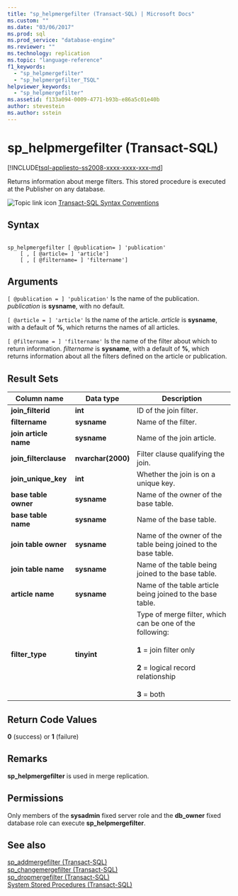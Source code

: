 ```yaml
---
title: "sp_helpmergefilter (Transact-SQL) | Microsoft Docs"
ms.custom: ""
ms.date: "03/06/2017"
ms.prod: sql
ms.prod_service: "database-engine"
ms.reviewer: ""
ms.technology: replication
ms.topic: "language-reference"
f1_keywords: 
  - "sp_helpmergefilter"
  - "sp_helpmergefilter_TSQL"
helpviewer_keywords: 
  - "sp_helpmergefilter"
ms.assetid: f133a094-0009-4771-b93b-e86a5c01e40b
author: stevestein
ms.author: sstein
---
```

# sp_helpmergefilter (Transact-SQL)
[!INCLUDE[tsql-appliesto-ss2008-xxxx-xxxx-xxx-md](../../includes/tsql-appliesto-ss2008-xxxx-xxxx-xxx-md.md)]

  Returns information about merge filters. This stored procedure is executed at the Publisher on any database.  
  
 ![Topic link icon](../../database-engine/configure-windows/media/topic-link.gif "Topic link icon") [Transact-SQL Syntax Conventions](../../t-sql/language-elements/transact-sql-syntax-conventions-transact-sql.md)  
  
## Syntax  
  
```  
  
sp_helpmergefilter [ @publication= ] 'publication'   
    [ , [ @article= ] 'article']  
    [ , [ @filtername= ] 'filtername']  
```  
  
## Arguments  
`[ @publication = ] 'publication'`
 Is the name of the publication. *publication* is **sysname**, with no default.  
  
`[ @article = ] 'article'`
 Is the name of the article. *article* is **sysname**, with a default of **%**, which returns the names of all articles.  
  
`[ @filtername = ] 'filtername'`
 Is the name of the filter about which to return information. *filtername* is **sysname**, with a default of **%**, which returns information about all the filters defined on the article or publication.  
  
## Result Sets  
  
|Column name|Data type|Description|  
|-----------------|---------------|-----------------|  
|**join_filterid**|**int**|ID of the join filter.|  
|**filtername**|**sysname**|Name of the filter.|  
|**join article name**|**sysname**|Name of the join article.|  
|**join_filterclause**|**nvarchar(2000)**|Filter clause qualifying the join.|  
|**join_unique_key**|**int**|Whether the join is on a unique key.|  
|**base table owner**|**sysname**|Name of the owner of the base table.|  
|**base table name**|**sysname**|Name of the base table.|  
|**join table owner**|**sysname**|Name of the owner of the table being joined to the base table.|  
|**join table name**|**sysname**|Name of the table being joined to the base table.|  
|**article name**|**sysname**|Name of the table article being joined to the base table.|  
|**filter_type**|**tinyint**|Type of merge filter, which can be one of the following:<br /><br /> **1** = join filter only<br /><br /> **2** = logical record relationship<br /><br /> **3** = both|  
  
## Return Code Values  
 **0** (success) or **1** (failure)  
  
## Remarks  
 **sp_helpmergefilter** is used in merge replication.  
  
## Permissions  
 Only members of the **sysadmin** fixed server role and the **db_owner** fixed database role can execute **sp_helpmergefilter**.  
  
## See also  
 [sp_addmergefilter &#40;Transact-SQL&#41;](../../relational-databases/system-stored-procedures/sp-addmergefilter-transact-sql.md)   
 [sp_changemergefilter &#40;Transact-SQL&#41;](../../relational-databases/system-stored-procedures/sp-changemergefilter-transact-sql.md)   
 [sp_dropmergefilter &#40;Transact-SQL&#41;](../../relational-databases/system-stored-procedures/sp-dropmergefilter-transact-sql.md)   
 [System Stored Procedures &#40;Transact-SQL&#41;](../../relational-databases/system-stored-procedures/system-stored-procedures-transact-sql.md)  
  
  
